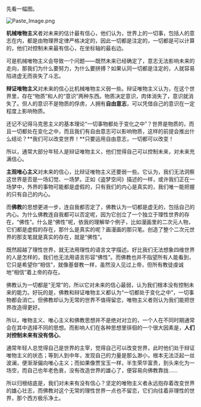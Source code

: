 先看一幅图。

![Paste_Image.png](http://upload-images.jianshu.io/upload_images/197369-ea55c5e59e599911.png?imageMogr2/auto-orient/strip%7CimageView2/2/w/1240)

**机械唯物主义**者对未来的估计最有信心，他们认为，世界上的一切事，包括人的意志在内，都是由物理界定律严格决定的，因此一切都是注定的，一切都是可以计算的，他们对控制未来最有信心，在坐标轴的最右边。

可是机械唯物主义会导致一个问题——既然未来已经确定了，意志无法影响未来的走向，那我们为什么要努力，为什么要拼搏？如果认同一切都是注定的，人就容易陷进虚无而丧失了斗志。

**辩证唯物主义**对未来的信心比机械唯物主义弱一些。辩证唯物主义认为，在这个世界里，存在“物质”和人的“意识”两种东西。物质决定意识，肉体消失了，意识就消失了。但人的意识不是物质的俘虏，人拥有**自由意志**，可以凭借自己的意识在一定程度上影响物质。

还记不记得马克思主义的基本理论“一切事物都处于变化之中”？世界是物质的，而且一切都处在变化之中，而且我们有自由意志可以影响物质，这样的前提会推出什么结论？**我们可以改变世界！**只要运用自由意志，一切都可以改变！

所以，通常大部分年轻人是辩证唯物主义，他们觉得自己可以控制未来，对未来充满信心。

**主观唯心主义**对未来的信心，比辩证唯物主义还要弱一些。它认为，我们无法洞察这世界是否是一场幻觉、一场梦。正如《盗梦空间》描述的一样，或许我们正在一场梦中，外界的事物可能都是虚假的，只有我们的内心是真实的，我们唯一能把握的只有自己的内心。

而**佛教**的思想更进一步，连自我都否定了，佛教认为一切都是虚无的，包括自己的内心。为什么佛教连自我都可以否定呢，因为它创立了一个独立于理性世界的存在，“佛性”。什么是“佛性”呢，依我的理解举个例子，比如漫画里的二次元人物，它们都是虚假的存在，那什么是真实的呢？画漫画的那只笔。创造了整个二次元世界的那支笔就是真实的存在，就是“佛性”。

既然超越了理性世界，就无法用理性的语言文字描述。好比我们无法想象四维世界的人是怎样的，我们也无法用语言形容“佛性”。而佛教也并不指望所有人能看到，它只是希望你“相信”，就像基督教一样，虽然没人见过上帝，但所有教徒虔诚地“相信”着上帝的存在。

佛教认为一切都是“无常”的，所以它对未来的信心最弱，认为我们根本没有控制未来的能力。好玩的是，佛教和辩证唯物主义都认为“一切都处于变化之中”，一切事物都会消亡。但佛教却认为无常的世界不值得留恋，唯物主义者则认为我们能把世界改造得更好。

所以，唯物主义、唯心主义和佛教思想并不是绝对对立的，一个人在不同时期通常会在其中选择不同的思想。而影响人们在各种思想里徘徊的一个很大因素是，**人们对控制未来有没有信心**。

通常年轻人总觉得自己是世界的主宰，觉得自己可以改变世界，此时他们处于辩证唯物主义的状态；等到人到中年，发现自己的力量是那么渺小，根本无法泛起一丝波澜，便渐渐偏向唯心主义；而如果像贾宝玉一样，半生荣华富贵，到头来化为一场空，而自己也年老色衰，没有改造世界的雄心了，便容易向佛教靠拢……

所以归根结底是，我们对未来有没有信心？坚定的唯物主义者永远抱存着改变世界的雄心壮志，而佛教对这个无常的理性世界一点也不留恋，它们向往着非理性的世界，那个西方极乐净土。
